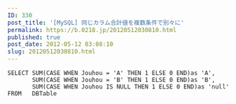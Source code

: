```yaml
---
ID: 330
post_title: '[MySQL] 同じカラム合計値を複数条件で別々に'
permalink: https://b.0218.jp/20120512030810.html
published: true
post_date: 2012-05-12 03:08:10
slug: 20120512030810.html
---
```

<pre><code class="language-sql">SELECT SUM(CASE WHEN Jouhou = 'A' THEN 1 ELSE 0 END)as 'A',
       SUM(CASE WHEN Jouhou = 'B' THEN 1 ELSE 0 END)as 'B',
       SUM(CASE WHEN Jouhou IS NULL THEN 1 ELSE 0 END)as 'null'
FROM   DBTable
</code></pre>